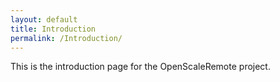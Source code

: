 ```yaml
---
layout: default
title: Introduction
permalink: /Introduction/
---
```


This is the introduction page for the OpenScaleRemote project.
